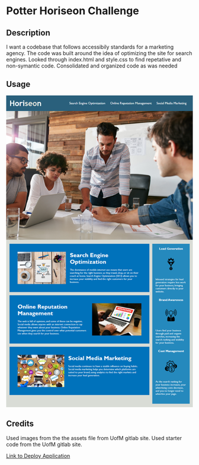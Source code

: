 # Potter Horiseon Challenge

## Description

I want a codebase that follows accessibily standards for a marketing agency. The code was built around the idea of optimizing the site for search engines. Looked through index.html and style.css to find repetative and non-symantic code. Consolidated and organized code as was needed

## Usage

![Horiseon Sample Image](assets/images/01-html-css-git-homework-demo.png)

## Credits

Used images from the the assets file from UofM gitlab site.
Used starter code from the UofM gitlab site.

[Link to Deploy Application](https://potter0316.github.io/potter-horiseon-challenge1/)